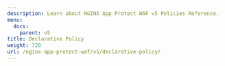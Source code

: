 ```yaml
---
description: Learn about NGINX App Protect WAF v5 Policies Reference.
menu:
  docs:
    parent: v5
title: Declarative Policy
weight: 720
url: /nginx-app-protect-waf/v5/declarative-policy/
---
```

